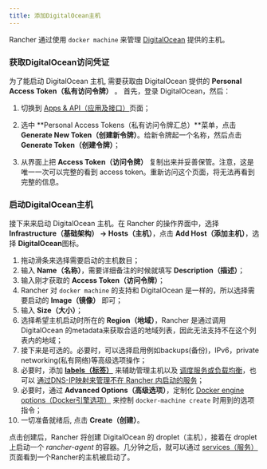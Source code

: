 ```yaml
---
title: 添加DigitalOcean主机
---
```

Rancher 通过使用 `docker machine` 来管理 [DigitalOcean](https://www.digitalocean.com/) 提供的主机。

### 获取DigitalOcean访问凭证

为了能启动 DigitalOcean 主机, 需要获取由 DigitalOcean 提供的 **Personal Access Token（私有访问令牌）** 。 首先，登录 DigitalOcean，然后：

1. 切换到 [Apps & API（应用及接口）](https://cloud.digitalocean.com/settings/applications)页面；

2. 选中 **Personal Access Tokens（私有访问令牌汇总）**菜单，点击 **Generate New Token（创建新令牌）**。给新令牌起一个名称，然后点击 **Generate Token（创建令牌）**；

3. 从界面上把 **Access Token（访问令牌）** 复制出来并妥善保管。注意，这是唯一一次可以完整的看到 access token。重新访问这个页面，将无法再看到完整的信息。

### 启动DigitalOcean主机

接下来来启动 DigitalOcean 主机。在 Rancher 的操作界面中，选择 **Infrastructure（基础架构） -> Hosts（主机）**，点击 **Add Host（添加主机）**，选择 **DigitalOcean**图标。

1. 拖动滑条来选择需要启动的主机数目；
2. 输入 **Name（名称）**，需要详细备注的时候就填写 **Description（描述）**；
3. 输入刚才获取的 **Access Token（访问令牌）**；
4. Rancher 对 `docker machine` 的支持和 DigitalOcean 是一样的，所以选择需要启动的 **Image（镜像）** 即可；
5. 输入 **Size（大小）**；
6. 选择希望主机启动时所在的 **Region（地域）**，Rancher 是通过调用 DigitalOcean 的metadata来获取合适的地域列表，因此无法支持不在这个列表内的地域；
7. 接下来是可选的。必要时，可以选择启用例如backups(备份)，IPv6，private networking(私有网络)等高级选项操作；
8. 必要时，添加 **[labels（标签）]({{site.baseurl}}/rancher/{{page.version}}/{{page.lang}}/hosts/#labels)** 来辅助管理主机以及 [调度服务或负载均衡]({{site.baseurl}}/rancher/{{page.version}}/{{page.lang}}/cattle/scheduling/)，也可以 [通过DNS-IP映射来管理不在 Rancher 内启动的服务]({{site.baseurl}}/rancher/{{page.version}}/{{page.lang}}/cattle/external-dns-service/#为外部dns使用特定的ip)；
9. 必要时，通过 **Advanced Options（高级选项）**，定制化 [Docker engine options（Docker引擎选项）](https://docs.docker.com/machine/reference/create/#specifying-configuration-options-for-the-created-docker-engine) 来控制 `docker-machine create` 时用到的选项指令；
10. 一切准备就绪后, 点击 **Create（创建）**。

点击创建后，Rancher 将创建 DigitalOcean 的 droplet（主机），接着在 droplet 上启动一个 _rancher-agent_ 的容器。几分钟之后，就可以通过 [services（服务）]({{site.baseurl}}/rancher/{{page.version}}/{{page.lang}}/cattle/adding-services/) 页面看到一个Rancher的主机被启动了。
